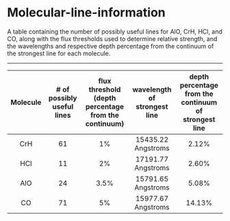# Molecular-line-information
A table containing the number of possibly useful lines for AlO, CrH, HCl, and CO, along with the flux thresholds used to determine relative strength, and the wavelengths and respective depth percentage from the continuum of the strongest line for each molecule.

-------------------------------------------------------------------------------------------------------------------------------------------------
| Molecule | # of possibly useful lines | flux threshold (depth percentage from the continuum)| wavelength of strongest line  | depth percentage from the continuum of strongest line | 
|:--------:|:--------------------------:|:---------------------------------------------------:|:-----------------------------:|:-----------------------------------------------------:|
|   CrH    |            61              |        1%      |        15435.22 Angstroms     |                        2.12%                          |
|   HCl    |            11              |        2%      |        17191.77 Angstroms     |                        2.60%                          |
|   AlO    |            24              |       3.5%     |        15791.65 Angstroms     |                        5.08%                          |
|   CO     |            71              |        5%      |        15977.67 Angstroms     |                        14.13%                         |
